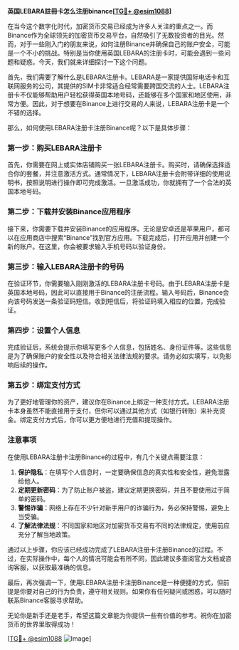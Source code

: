 **英国LEBARA註冊卡怎么注册binance[[TG💪+ @esim1088](https://t.me/s/esim1088)]**

在当今这个数字化时代，加密货币交易已经成为许多人关注的重点之一。而Binance作为全球领先的加密货币交易平台，自然吸引了无数投资者的目光。然而，对于一些刚入门的朋友来说，如何注册Binance并确保自己的账户安全，可能是一个不小的挑战。特别是当你使用英国LEBARA的注册卡时，可能会遇到一些问题和疑惑。今天，我们就来详细探讨一下这个问题。

首先，我们需要了解什么是LEBARA注册卡。LEBARA是一家提供国际电话卡和互联网服务的公司，其提供的SIM卡非常适合经常需要跨国交流的人士。LEBARA注册卡不仅能够帮助用户轻松获得英国本地号码，还能够在多个国家和地区使用，非常方便。因此，对于想要在Binance上进行交易的人来说，LEBARA注册卡是一个不错的选择。

那么，如何使用LEBARA注册卡注册Binance呢？以下是具体步骤：

### 第一步：购买LEBARA注册卡

首先，你需要在网上或实体店铺购买一张LEBARA注册卡。购买时，请确保选择适合你的套餐，并注意激活方式。通常情况下，LEBARA注册卡会附带详细的使用说明书，按照说明进行操作即可完成激活。一旦激活成功，你就拥有了一个合法的英国本地号码。

### 第二步：下载并安装Binance应用程序

接下来，你需要下载并安装Binance的应用程序。无论是安卓还是苹果用户，都可以在应用商店中搜索“Binance”找到官方应用。下载完成后，打开应用并创建一个新的账户。在这里，你会被要求输入手机号码以验证身份。

### 第三步：输入LEBARA注册卡的号码

在验证环节，你需要输入刚刚激活的LEBARA注册卡号码。由于LEBARA注册卡是英国本地号码，因此可以直接用于Binance的注册流程。输入号码后，Binance会向该号码发送一条验证码短信。收到短信后，将验证码填入相应的位置，完成验证。

### 第四步：设置个人信息

完成验证后，系统会提示你填写更多个人信息，包括姓名、身份证件等。这些信息是为了确保账户的安全性以及符合相关法律法规的要求。请务必如实填写，以免影响后续的操作。

### 第五步：绑定支付方式

为了更好地管理你的资产，建议你在Binance上绑定一种支付方式。LEBARA注册卡本身虽然不能直接用于支付，但你可以通过其他方式（如银行转账）来补充资金。绑定支付方式后，你可以更方便地进行充值和提现操作。

### 注意事项

在使用LEBARA注册卡注册Binance的过程中，有几个关键点需要注意：

1. **保护隐私**：在填写个人信息时，一定要确保信息的真实性和安全性，避免泄露给他人。
2. **定期更新密码**：为了防止账户被盗，建议定期更换密码，并且不要使用过于简单的密码。
3. **警惕诈骗**：网络上存在不少针对新手用户的诈骗行为，务必保持警惕，避免上当受骗。
4. **了解法律法规**：不同国家和地区对加密货币交易有不同的法律规定，使用前应充分了解当地政策。

通过以上步骤，你应该已经成功完成了LEBARA注册卡注册Binance的过程。不过，在实际操作中，每个人的情况可能会有所不同，因此建议多查阅官方文档或咨询客服，以获取最准确的信息。

最后，再次强调一下，使用LEBARA注册卡注册Binance是一种便捷的方式，但前提是你要对自己的行为负责，遵守相关规则。如果你有任何疑问或困惑，可以随时联系Binance客服寻求帮助。

无论你是新手还是老手，希望这篇文章能为你提供一些有价值的参考。祝你在加密货币的世界里取得成功！

[[TG💪+ @esim1088](https://t.me/s/esim1088) ![Image](https://i.postimg.cc/4NQfJmqS/Snipaste-2025-05-13-00-14-12.png)]